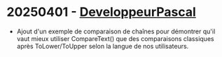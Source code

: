 # 20250401 - [DeveloppeurPascal](https://github.com/DeveloppeurPascal)

* Ajout d'un exemple de comparaison de chaînes pour démontrer qu'il vaut mieux utiliser CompareText() que des comparaisons classiques après ToLower/ToUpper selon la langue de nos utilisateurs.
